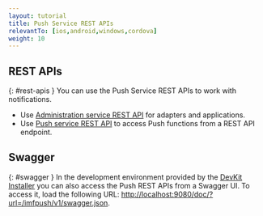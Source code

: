```yaml
---
layout: tutorial
title: Push Service REST APIs
relevantTo: [ios,android,windows,cordova]
weight: 10
---
```

<!-- NLS_CHARSET=UTF-8 -->
## REST APIs
{: #rest-apis }
You can use the Push Service REST APIs to work with notifications.

* Use [Administration service REST API](../../api/rest/admin-apis) for adapters and applications.
* Use [Push service REST API](../../api/rest/push-service) to access Push functions from a REST API endpoint.

## Swagger
{: #swagger }
In the development environment provided by the [DevKit Installer](../../installation-configuration/development/mobilefirst) you can also access the Push REST APIs from a Swagger UI. To access it, load the following URL: [http://localhost:9080/doc/?url=/imfpush/v1/swagger.json](http://localhost:9080/doc/?url=/imfpush/v1/swagger.json).
